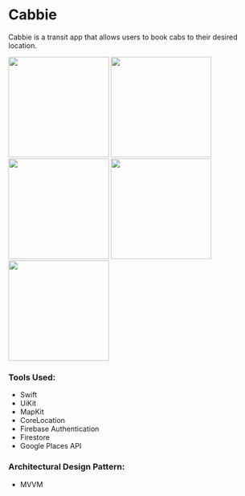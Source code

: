 # Cabbie

Cabbie is a transit app that allows users to book cabs to their desired location.

<p align="left">
  <img src="https://user-images.githubusercontent.com/66224847/185931028-e9b5db47-5a73-4ae2-addf-7bd275e46c44.png" width="200" />
  <img src="https://user-images.githubusercontent.com/66224847/185931052-9f376a99-1728-41ef-aa6d-be24dd11ebd4.png" width="200" /> 
  <img src="https://user-images.githubusercontent.com/66224847/185931054-979cbe97-5ab8-46a5-bef7-422cc1612d7f.png" width="200"/>
  <img src="https://user-images.githubusercontent.com/66224847/185931058-93aace37-5bc1-4286-bac4-3daaa6e46513.png" width="200" /> 
  <img src="https://user-images.githubusercontent.com/66224847/185931915-a7512736-d620-400b-8508-674ec706030b.png" width="200" /> 
</p>





### Tools Used: ###
* Swift
* UiKit
* MapKit
* CoreLocation
* Firebase Authentication
* Firestore
* Google Places API


### Architectural Design Pattern:
* MVVM
